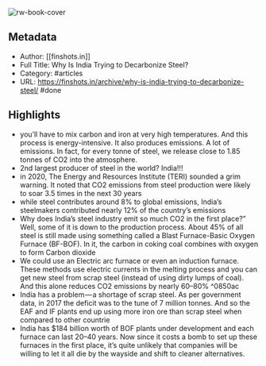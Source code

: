 ![rw-book-cover](https://readwise-assets.s3.amazonaws.com/static/images/article4.6bc1851654a0.png)

## Metadata
- Author: [[finshots.in]]
- Full Title: Why Is India Trying to Decarbonize Steel?
- Category: #articles
- URL: https://finshots.in/archive/why-is-india-trying-to-decarbonize-steel/
#done
## Highlights
- you’ll have to mix carbon and iron at very high temperatures. And this process is energy-intensive. It also produces emissions. A lot of emissions. In fact, for every tonne of steel, we release close to 1.85 tonnes of CO2 into the atmosphere.
- 2nd largest producer of steel in the world?
  India!!!
- in 2020, The Energy and Resources Institute (TERI) sounded a grim warning. It noted that CO2 emissions from steel production were likely to soar 3.5 times in the next 30 years
- while steel contributes around 8% to global emissions, India’s steelmakers contributed nearly 12% of the country’s emissions
- Why does India’s steel industry emit so much CO2 in the first place?”
  Well, some of it is down to the production process. About 45% of all steel is still made using something called a Blast Furnace-Basic Oxygen Furnace (BF-BOF). In it, the carbon in coking coal combines with oxygen to form Carbon dioxide
- We could use an Electric arc furnace or even an induction furnace. These methods use electric currents in the melting process and you can get new steel from scrap steel (instead of using dirty lumps of coal). And this alone reduces CO2 emissions by nearly 60–80% ^0850ac
- India has a problem — a shortage of scrap steel. As per government data, in 2017 the deficit was to the tune of 7 million tonnes. And so the EAF and IF plants end up using more iron ore than scrap steel when compared to other countrie
- India has $184 billion worth of BOF plants under development and each furnace can last 20–40 years. Now since it costs a bomb to set up these furnaces in the first place, it’s quite unlikely that companies will be willing to let it all die by the wayside and shift to cleaner alternatives.

